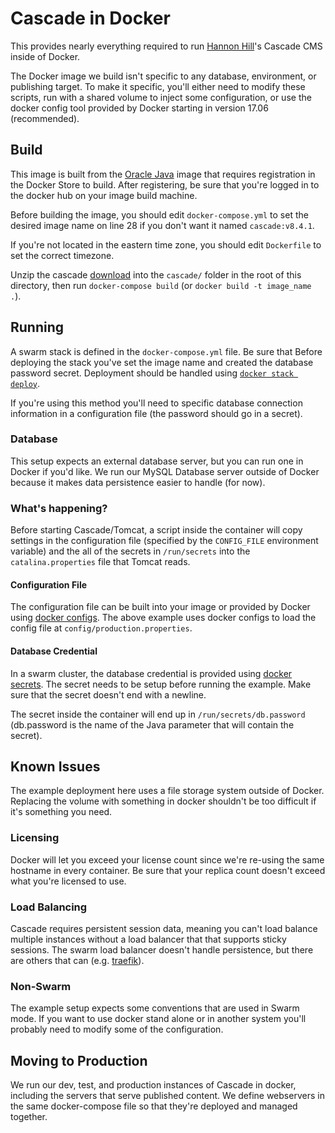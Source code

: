 Cascade in Docker
=================

This provides nearly everything required to run
[Hannon Hill](https://www.hannonhill.com/)'s Cascade CMS inside of Docker.

The Docker image we build isn't specific to any database, environment, or
publishing target. To make it specific, you'll either need to modify these
scripts, run with a shared volume to inject some configuration, or use the
docker config tool provided by Docker starting in version 17.06 (recommended).

## Build

This image is built from the
[Oracle Java](https://store.docker.com/images/oracle-serverjre-8) image that
requires registration in the Docker Store to build. After registering,
be sure that you're logged in to the docker hub on your image build machine.

Before building the image, you should edit `docker-compose.yml` to set the
desired image name on line 28 if you don't want it named `cascade:v8.4.1`.

If you're not located in the eastern time zone, you should edit `Dockerfile`
to set the correct timezone.

Unzip the cascade [download](https://www.hannonhill.com/downloads/cascade/) into
the `cascade/` folder in the root of this directory, then run
`docker-compose build` (or `docker build -t image_name .`).

## Running

A swarm stack is defined in the `docker-compose.yml` file. Be sure that Before
deploying the stack you've set the image name and created the database password
secret. Deployment should be handled using
[`docker stack deploy`](https://docs.docker.com/engine/reference/commandline/stack/).

If you're using this method you'll need to specific database connection
information in a configuration file (the password should go in a secret).

### Database

This setup expects an external database server, but you can run one in Docker
if you'd like. We run our MySQL Database server outside of Docker because it
makes data persistence easier to handle (for now).

### What's happening?

Before starting Cascade/Tomcat, a script inside the container will copy
settings in the configuration file (specified by the `CONFIG_FILE` environment
variable) and the all of the secrets in `/run/secrets` into the
`catalina.properties` file that Tomcat reads.

#### Configuration File

The configuration file can be built into your image or provided by Docker using
[docker configs](https://docs.docker.com/engine/swarm/configs/). The above
example uses docker configs to load the config file at
`config/production.properties`.

#### Database Credential

In a swarm cluster, the database credential is provided using
[docker secrets](https://docs.docker.com/engine/swarm/secrets/). The secret
needs to be setup before running the example. Make sure that the secret doesn't
end with a newline.

The secret inside the container will end up in `/run/secrets/db.password`
(db.password is the name of the Java parameter that will contain the secret).

## Known Issues

The example deployment here uses a file storage system outside of Docker.
Replacing the volume with something in docker shouldn't be too difficult if it's
something you need.

### Licensing

Docker will let you exceed your license count since we're re-using the same
hostname in every container. Be sure that your replica count doesn't exceed what
you're licensed to use.

### Load Balancing

Cascade requires persistent session data, meaning you can't load balance
multiple instances without a load balancer that that supports sticky sessions.
The swarm load balancer doesn't handle persistence, but there are others that
can (e.g. [traefik](https://traefik.io/)).

### Non-Swarm

The example setup expects some conventions that are used in Swarm mode. If you
want to use docker stand alone or in another system you'll probably need to
modify some of the configuration.

## Moving to Production

We run our dev, test, and production instances of Cascade in docker, including
the servers that serve published content. We define webservers in the same
docker-compose file so that they're deployed and managed together.
